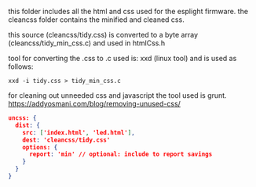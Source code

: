this folder includes all the html and css used
for the esplight firmware.
the cleancss folder contains the minified and cleaned css.

this source (cleancss/tidy.css) is converted to a byte array (cleancss/tidy_min_css.c) and used in
htmlCss.h

tool for converting the .css to .c used is: xxd (linux tool)
and is used as follows:
```
xxd -i tidy.css > tidy_min_css.c
```

for cleaning out unneeded css and javascript the tool used is grunt.
https://addyosmani.com/blog/removing-unused-css/

```json
uncss: {
  dist: {
    src: ['index.html', 'led.html'],
    dest: 'cleancss/tidy.css'
    options: {
      report: 'min' // optional: include to report savings
    }
  }
}

```
